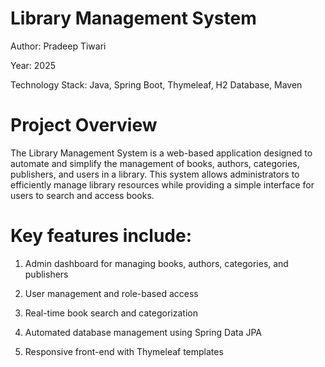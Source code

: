# Library Management System

Author: Pradeep Tiwari

Year: 2025

Technology Stack: Java, Spring Boot, Thymeleaf, H2 Database, Maven

# Project Overview

The Library Management System is a web-based application designed to automate and simplify the management of books, authors, categories, publishers, and users in a library. This system allows administrators to efficiently manage library resources while providing a simple interface for users to search and access books.

# Key features include:

 1. Admin dashboard for managing books, authors, categories, and publishers

 2. User management and role-based access

 3. Real-time book search and categorization

 4. Automated database management using Spring Data JPA

 5. Responsive front-end with Thymeleaf templates